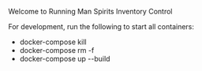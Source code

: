 Welcome to Running Man Spirits Inventory Control

For development, run the following to start all containers:

* docker-compose kill
* docker-compose rm -f
* docker-compose up --build